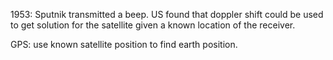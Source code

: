 1953: Sputnik transmitted a beep. US found that doppler shift could be used to get solution for the satellite given a known location of the receiver.

GPS: use known satellite position to find earth position.
